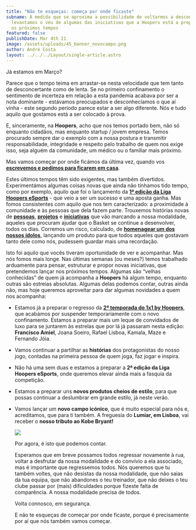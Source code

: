 ```yaml
---
title: "Não te esqueças: começa por onde ficaste"
subname: À medida que se aproxima a possibilidade de voltarmos a desconfinar,
  levantamos o véu de algumas das iniciativas que a Hoopers está a preparar para
  os próximos tempos
featured: false
publishDate: Mar 4th 21
image: /assets/uploads/45_banner_novocampo.png
author: André Costa
layout: ../../../Layout/single-article.astro
---
```



Já estamos em Março?

Parece que o tempo teima em arrastar-se nesta velocidade que tem tanto de desconcertante como de lenta. Se no primeiro confinamento o sentimento de incerteza em relação a esta pandemia acabava por ser a nota dominante - estávamos preocupados e desconhecíamos o que aí vinha - este segundo período parece estar a ser algo diferente. Nós e tudo aquilo que gostamos está a ser colocado à prova.

E, sinceramente, na **Hoopers**, acho que nos temos portado bem, não só enquanto cidadãos, mas enquanto startup / jovem empresa. Temos procurado sempre dar o exemplo com a nossa postura e transmitir responsabilidade, integridade e respeito pelo trabalho de quem nos exige isso, seja alguém da comunidade, um médico ou o familiar mais próximo.

Mas vamos começar por onde ficámos da última vez, quando vos **[escrevemos e pedimos para ficarem em casa](https://www.hoopers.club/noticias/uma-mensagem-para-todos-hoopers-at-home)**.

Estes últimos tempos têm sido exigentes, mas também divertidos. Experimentámos algumas coisas novas que ainda não tínhamos tido tempo, como por exemplo, aquilo que foi o lançamento da **[1ª edição da Liga Hoopers eSports](https://www.hoopers.club/esports)** - que veio a ser um sucesso e uma aposta ganha. Mas fomos consistentes com aquilo que nos tem caracterizado: a proximidade à comunidade e às pessoas que dela fazem parte. Trouxemos histórias novas de **[pessoas](https://www.hoopers.club/noticias/liz-mills-girls-power)**, **[projetos](https://www.hoopers.club/noticias/clock-in-tempo-de-apostar-nos-jogadores)** e **[iniciativas](https://www.hoopers.club/noticias/clock-in-tempo-de-apostar-nos-jogadores)** que vão marcando a nossa modalidade, aqueles que procuram ajudar que o Basket se continue a desenvolver, todos os dias. Corremos um risco, calculado, de **[homenagear um dos nossos ídolos](https://hoopers.store/collections/jerseys/products/limited-edition-kobe-bryant)**, lançando um produto para que todos aqueles que gostavam tanto dele como nós, pudessem guardar mais uma recordação.

Isto foi aquilo que vocês tiveram oportunidade de ver e acompanhar. Mas nós fomos mais longe. Nas últimas semanas (ou meses?) temos trabalhado arduamente para pensar, estruturar e propor novas iniciativas, que pretendemos lançar nos próximos tempos. Algumas são “velhas conhecidas” de quem já acompanha a **Hoopers** há algum tempo, enquanto outras são estreias absolutas. Algumas delas podemos contar, outras ainda não, mas hoje queremos aproveitar para dar algumas novidades a quem nos acompanha:

* Estamos já a preparar o regresso da **[2ª temporada do 1x1 by Hoopers](https://www.hoopers.club/podcast)**, que acabámos por suspender temporariamente com o novo confinamento. Estamos a preparar mais um leque de convidados de luxo para se juntarem às estrelas que por lá já passaram nesta edição: **Francisco Amiel**, Joana Soeiro, Rafael Lisboa, Kamala, Maze e Fernando Jóia.
* Vamos continuar a partilhar as **histórias** dos protagonistas do nosso jogo, contadas na primeira pessoa de quem joga, faz jogar e inspira.
* Não há uma sem duas e estamos a preparar a **2ª edição da Liga Hoopers eSports**, onde queremos elevar ainda mais a fasquia da competição.
* Estamos a preparar uns **novos produtos cheios de estilo**, para que possas continuar a deslumbrar em grande estilo, já neste verão.
* Vamos lançar um **novo campo icónico**, que é muito especial para nós e, acreditamos, que para ti também. A freguesia do **Lumiar, em Lisboa**, vai receber o **nosso tributo ao Kobe Bryant!**

  ![](/assets/uploads/45_banner_novocampo.png)

  Por agora, é isto que podemos contar.

  Esperamos que em breve possamos todos regressar novamente à rua, voltar a desfrutar da nossa modalidade e do convívio a ela associado, mas é importante que regressemos todos. Nós queremos que tu também voltes, que não desistas da nossa modalidade, que não saias da tua equipa, que não abandones o teu treinador, que não deixes o teu clube passar por (mais) dificuldades porque fizeste falta de comparência. A nossa modalidade precisa de todos.

  Volta connosco, em segurança.

  E não te esqueças de começar por onde ficaste, porque é precisamente por aí que nós também vamos começar.